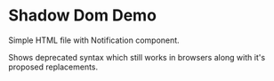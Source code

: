 # Shadow Dom Demo

Simple HTML file with Notification component.

Shows deprecated syntax which still works in browsers along with it's proposed replacements.



